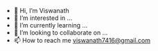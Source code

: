 - 👋 Hi, I’m Viswanath
- 👀 I’m interested in ...
- 🌱 I’m currently learning ...
- 💞️ I’m looking to collaborate on ...
- 📫 How to reach me viswanath7416@gmail.com

